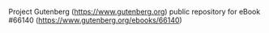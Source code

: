 Project Gutenberg (https://www.gutenberg.org) public repository for
eBook #66140 (https://www.gutenberg.org/ebooks/66140)
